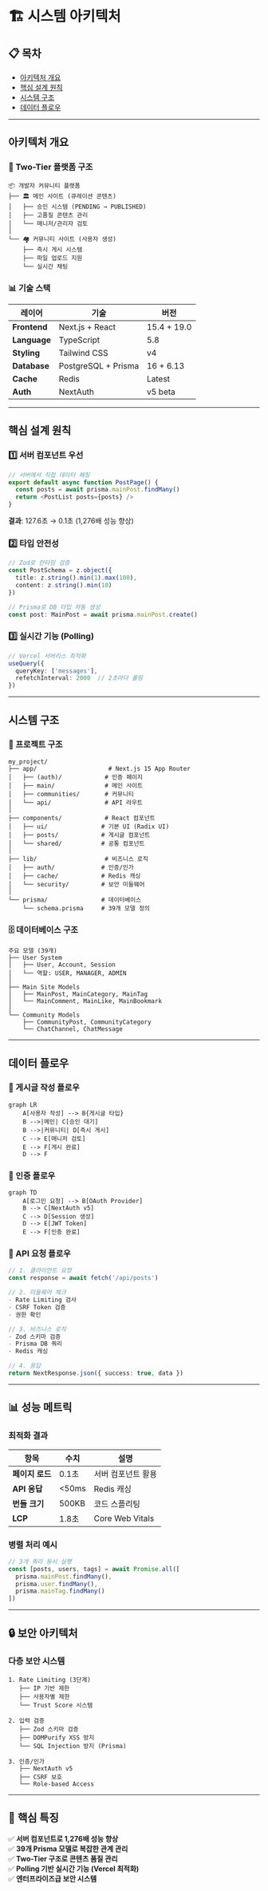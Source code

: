 # 🏗️ 시스템 아키텍처

## 📋 목차
- [아키텍처 개요](#아키텍처-개요)
- [핵심 설계 원칙](#핵심-설계-원칙)
- [시스템 구조](#시스템-구조)
- [데이터 플로우](#데이터-플로우)

---

## 아키텍처 개요

### 🎯 Two-Tier 플랫폼 구조

```
📦 개발자 커뮤니티 플랫폼
├── 🏛️ 메인 사이트 (큐레이션 콘텐츠)
│   ├── 승인 시스템 (PENDING → PUBLISHED)
│   ├── 고품질 콘텐츠 관리
│   └── 매니저/관리자 검토
│
└── 🏘️ 커뮤니티 사이트 (사용자 생성)
    ├── 즉시 게시 시스템
    ├── 파일 업로드 지원
    └── 실시간 채팅
```

### 📊 기술 스택

| 레이어 | 기술 | 버전 |
|--------|------|------|
| **Frontend** | Next.js + React | 15.4 + 19.0 |
| **Language** | TypeScript | 5.8 |
| **Styling** | Tailwind CSS | v4 |
| **Database** | PostgreSQL + Prisma | 16 + 6.13 |
| **Cache** | Redis | Latest |
| **Auth** | NextAuth | v5 beta |

---

## 핵심 설계 원칙

### 1️⃣ 서버 컴포넌트 우선
```typescript
// 서버에서 직접 데이터 페칭
export default async function PostPage() {
  const posts = await prisma.mainPost.findMany()
  return <PostList posts={posts} />
}
```
**결과**: 127.6초 → 0.1초 (1,276배 성능 향상)

### 2️⃣ 타입 안전성
```typescript
// Zod로 런타임 검증
const PostSchema = z.object({
  title: z.string().min(1).max(100),
  content: z.string().min(10)
})

// Prisma로 DB 타입 자동 생성
const post: MainPost = await prisma.mainPost.create()
```

### 3️⃣ 실시간 기능 (Polling)
```typescript
// Vercel 서버리스 최적화
useQuery({
  queryKey: ['messages'],
  refetchInterval: 2000  // 2초마다 폴링
})
```

---

## 시스템 구조

### 📁 프로젝트 구조

```
my_project/
├── app/                    # Next.js 15 App Router
│   ├── (auth)/            # 인증 페이지
│   ├── main/              # 메인 사이트
│   ├── communities/       # 커뮤니티
│   └── api/               # API 라우트
│
├── components/            # React 컴포넌트
│   ├── ui/               # 기본 UI (Radix UI)
│   ├── posts/            # 게시글 컴포넌트
│   └── shared/           # 공통 컴포넌트
│
├── lib/                   # 비즈니스 로직
│   ├── auth/             # 인증/인가
│   ├── cache/            # Redis 캐싱
│   └── security/         # 보안 미들웨어
│
└── prisma/               # 데이터베이스
    └── schema.prisma     # 39개 모델 정의
```

### 🗄️ 데이터베이스 구조

```
주요 모델 (39개)
├── User System
│   ├── User, Account, Session
│   └── 역할: USER, MANAGER, ADMIN
│
├── Main Site Models
│   ├── MainPost, MainCategory, MainTag
│   └── MainComment, MainLike, MainBookmark
│
└── Community Models
    ├── CommunityPost, CommunityCategory
    └── ChatChannel, ChatMessage
```

---

## 데이터 플로우

### 📝 게시글 작성 플로우

```mermaid
graph LR
    A[사용자 작성] --> B{게시글 타입}
    B -->|메인| C[승인 대기]
    B -->|커뮤니티| D[즉시 게시]
    C --> E[매니저 검토]
    E --> F[게시 완료]
    D --> F
```

### 🔐 인증 플로우

```mermaid
graph TD
    A[로그인 요청] --> B[OAuth Provider]
    B --> C[NextAuth v5]
    C --> D[Session 생성]
    D --> E[JWT Token]
    E --> F[인증 완료]
```

### 🚀 API 요청 플로우

```typescript
// 1. 클라이언트 요청
const response = await fetch('/api/posts')

// 2. 미들웨어 체크
- Rate Limiting 검사
- CSRF Token 검증
- 권한 확인

// 3. 비즈니스 로직
- Zod 스키마 검증
- Prisma DB 쿼리
- Redis 캐싱

// 4. 응답
return NextResponse.json({ success: true, data })
```

---

## 📊 성능 메트릭

### 최적화 결과

| 항목 | 수치 | 설명 |
|------|------|------|
| **페이지 로드** | 0.1초 | 서버 컴포넌트 활용 |
| **API 응답** | <50ms | Redis 캐싱 |
| **번들 크기** | 500KB | 코드 스플리팅 |
| **LCP** | 1.8초 | Core Web Vitals |

### 병렬 처리 예시

```typescript
// 3개 쿼리 동시 실행
const [posts, users, tags] = await Promise.all([
  prisma.mainPost.findMany(),
  prisma.user.findMany(),
  prisma.mainTag.findMany()
])
```

---

## 🔒 보안 아키텍처

### 다층 보안 시스템

```
1. Rate Limiting (3단계)
   ├── IP 기반 제한
   ├── 사용자별 제한
   └── Trust Score 시스템

2. 입력 검증
   ├── Zod 스키마 검증
   ├── DOMPurify XSS 방지
   └── SQL Injection 방지 (Prisma)

3. 인증/인가
   ├── NextAuth v5
   ├── CSRF 보호
   └── Role-based Access
```

---

## 🎯 핵심 특징

✅ **서버 컴포넌트로 1,276배 성능 향상**  
✅ **39개 Prisma 모델로 복잡한 관계 관리**  
✅ **Two-Tier 구조로 콘텐츠 품질 관리**  
✅ **Polling 기반 실시간 기능 (Vercel 최적화)**  
✅ **엔터프라이즈급 보안 시스템**